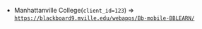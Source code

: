  - Manhattanville College(`client_id=123`) => [`https://blackboard9.mville.edu/webapps/Bb-mobile-BBLEARN/`](https://blackboard9.mville.edu/webapps/Bb-mobile-BBLEARN/)
